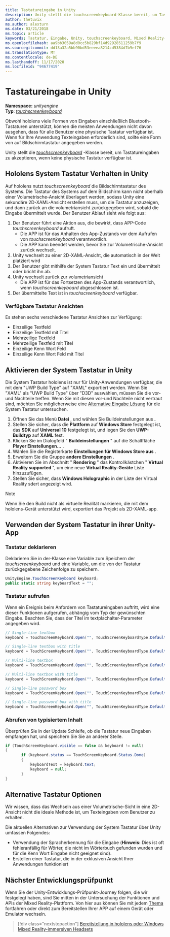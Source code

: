 ```yaml
---
title: Tastatureingabe in Unity
description: Unity stellt die touchscreenkeyboard-Klasse bereit, um Tastatureingaben zu akzeptieren, wenn keine physische Tastatur verfügbar ist.
author: thetuvix
ms.author: alexturn
ms.date: 03/21/2018
ms.topic: article
keywords: Tastatur, Eingabe, Unity, touchscreenkeyboard, Mixed Reality-Headset, Windows Mixed Reality-Headset, Virtual Reality-Headset
ms.openlocfilehash: aa9bb3059a8d0cc5b829bf14d92928511259b7f9
ms.sourcegitcommit: dd13a32a5bb90bd53eeeea8214cd5384d7b9ef76
ms.translationtype: MT
ms.contentlocale: de-DE
ms.lasthandoff: 11/17/2020
ms.locfileid: "94677419"
---
```

# <a name="keyboard-input-in-unity"></a>Tastatureingabe in Unity

**Namespace:** *unityengine*<br>
 **Typ**: *[touchscreenkeyboard](https://docs.unity3d.com/ScriptReference/TouchScreenKeyboard.html)*

Obwohl hololens viele Formen von Eingaben einschließlich Bluetooth-Tastaturen unterstützt, können die meisten Anwendungen nicht davon ausgehen, dass für alle Benutzer eine physische Tastatur verfügbar ist. Wenn für Ihre Anwendung Texteingaben erforderlich sind, sollte eine Form von auf Bildschirmtastatur angegeben werden.

Unity stellt die *[touchscreenkeyboard](https://docs.unity3d.com/ScriptReference/TouchScreenKeyboard.html)* -Klasse bereit, um Tastatureingaben zu akzeptieren, wenn keine physische Tastatur verfügbar ist.

## <a name="hololens-system-keyboard-behavior-in-unity"></a>Hololens System Tastatur Verhalten in Unity

Auf hololens nutzt *touchscreenkeyboard* die Bildschirmtastatur des Systems. Die Tastatur des Systems auf dem Bildschirm kann nicht oberhalb einer Volumetrische-Ansicht überlagert werden, sodass Unity eine sekundäre 2D-XAML-Ansicht erstellen muss, um die Tastatur anzuzeigen, und dann zurück an die volumetriansicht zurückgegeben wird, sobald die Eingabe übermittelt wurde. Der Benutzer Ablauf sieht wie folgt aus:
1. Der Benutzer führt eine Aktion aus, die bewirkt, dass APP-Code *touchscreenkeyboard* aufruft.
    * Die APP ist für das Anhalten des App-Zustands vor dem Aufrufen von *touchscreenkeyboard* verantwortlich.
    * Die APP kann beendet werden, bevor Sie zur Volumetrische-Ansicht zurück wechselt.
2. Unity wechselt zu einer 2D-XAML-Ansicht, die automatisch in der Welt platziert wird
3. Der Benutzer gibt mithilfe der System Tastatur Text ein und übermittelt oder bricht ihn ab.
4. Unity wechselt zurück zur volumetriansicht
    * Die APP ist für das Fortsetzen des App-Zustands verantwortlich, wenn *touchscreenkeyboard* abgeschlossen ist.
5. Der übermittelte Text ist in *touchscreenkeyboard* verfügbar.

### <a name="available-keyboard-views"></a>Verfügbare Tastatur Ansichten

Es stehen sechs verschiedene Tastatur Ansichten zur Verfügung:
* Einzeilige Textfeld
* Einzeilige Textfeld mit Titel
* Mehrzeilige Textfeld
* Mehrzeilige Textfeld mit Titel
* Einzeilige Kenn Wort Feld
* Einzeilige Kenn Wort Feld mit Titel

## <a name="how-to-enable-the-system-keyboard-in-unity"></a>Aktivieren der System Tastatur in Unity

Die System Tastatur hololens ist nur für Unity-Anwendungen verfügbar, die mit dem "UWP Build Type" auf "XAML" exportiert werden. Wenn Sie "XAML" als "UWP Build Type" über "D3D" auswählen, müssen Sie die vor-und Nachteile treffen. Wenn Sie mit diesen vor-und Nachteile nicht vertraut sind, möchten Sie möglicherweise eine [Alternative Eingabe Lösung](#alternative-keyboard-options) für die System Tastatur untersuchen.
1. Öffnen Sie das Menü **Datei** , und wählen Sie Buildeinstellungen aus **.**
2. Stellen Sie sicher, dass die **Plattform** auf **Windows Store** festgelegt ist, das **SDK** auf **Universal 10** festgelegt ist, und legen Sie den **UWP-Buildtyp** auf **XAML** fest.
3. Klicken Sie im Dialogfeld " **Buildeinstellungen** " auf die Schaltfläche **Player Einstellungen...** .
4. Wählen Sie die Registerkarte **Einstellungen für Windows Store aus** .
5. Erweitern Sie die Gruppe **andere Einstellungen** .
6. Aktivieren Sie im Abschnitt " **Rendering** " das Kontrollkästchen " **Virtual Reality supported** ", um eine neue **Virtual Reality-Geräte** Liste hinzuzufügen.
7. Stellen Sie sicher, dass **Windows Holographic** in der Liste der Virtual Reality sdert angezeigt wird.

>[!NOTE]
>Wenn Sie den Build nicht als virtuelle Realität markieren, die mit dem hololens-Gerät unterstützt wird, exportiert das Projekt als 2D-XAML-app.

## <a name="using-the-system-keyboard-in-your-unity-app"></a>Verwenden der System Tastatur in ihrer Unity-App

### <a name="declare-the-keyboard"></a>Tastatur deklarieren

Deklarieren Sie in der-Klasse eine Variable zum Speichern der *touchscreenkeyboard* und eine Variable, um die von der Tastatur zurückgegebene Zeichenfolge zu speichern.

```cs
UnityEngine.TouchScreenKeyboard keyboard;
public static string keyboardText = "";
```

### <a name="invoke-the-keyboard"></a>Tastatur aufrufen

Wenn ein Ereignis beim Anfordern von Tastatureingaben auftritt, wird eine dieser Funktionen aufgerufen, abhängig vom Typ der gewünschten Eingabe. Beachten Sie, dass der Titel im textplachalter-Parameter angegeben wird.

```cs
// Single-line textbox
keyboard = TouchScreenKeyboard.Open("", TouchScreenKeyboardType.Default, false, false, false, false);

// Single-line textbox with title
keyboard = TouchScreenKeyboard.Open("", TouchScreenKeyboardType.Default, false, false, false, false, "Single-line title");

// Multi-line textbox
keyboard = TouchScreenKeyboard.Open("", TouchScreenKeyboardType.Default, false, true, false, false);

// Multi-line textbox with title
keyboard = TouchScreenKeyboard.Open("", TouchScreenKeyboardType.Default, false, true, false, false, "Multi-line Title");

// Single-line password box
keyboard = TouchScreenKeyboard.Open("", TouchScreenKeyboardType.Default, false, false, true, false);

// Single-line password box with title
keyboard = TouchScreenKeyboard.Open("", TouchScreenKeyboardType.Default, false, false, true, false, "Secure Single-line Title");
```

### <a name="retrieve-typed-contents"></a>Abrufen von typisiertem Inhalt

Überprüfen Sie in der Update Schleife, ob die Tastatur neue Eingaben empfangen hat, und speichern Sie Sie an anderer Stelle.

```cs
if (TouchScreenKeyboard.visible == false && keyboard != null)
{
       if (keyboard.status == TouchScreenKeyboard.Status.Done)
       {
           keyboardText = keyboard.text;
           keyboard = null;
       }
}
```

## <a name="alternative-keyboard-options"></a>Alternative Tastatur Optionen

Wir wissen, dass das Wechseln aus einer Volumetrische-Sicht in eine 2D-Ansicht nicht die ideale Methode ist, um Texteingaben vom Benutzer zu erhalten.

Die aktuellen Alternativen zur Verwendung der System Tastatur über Unity umfassen Folgendes:
* Verwendung der Spracherkennung für die Eingabe (<b>Hinweis:</b> Dies ist oft fehleranfällig für Wörter, die nicht im Wörterbuch gefunden wurden und für die Kenn Wort Eingabe nicht geeignet sind).
* Erstellen einer Tastatur, die in der exklusiven Ansicht Ihrer Anwendungen funktioniert

## <a name="next-development-checkpoint"></a>Nächster Entwicklungsprüfpunkt

Wenn Sie der Unity-Entwicklungs-Prüfpunkt-Journey folgen, die wir festgelegt haben, sind Sie mitten in der Untersuchung der Funktionen und APIs der Mixed Reality-Plattform. Von hier aus können Sie mit jedem [Thema](unity-development-overview.md#3-platform-capabilities-and-apis) fortfahren oder direkt zum Bereitstellen Ihrer APP auf einem Gerät oder Emulator wechseln.

> [!div class="nextstepaction"]
> [Bereitstellung in hololens oder Windows Mixed Reality-immersiven Headsets](../platform-capabilities-and-apis/using-visual-studio.md)
